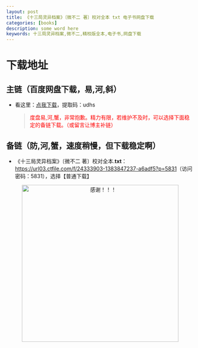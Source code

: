 ```yaml
---
layout: post
title: 《十三局灵异档案》〔微不二 著〕校对全本 txt 电子书网盘下载
categories: [books]
description: some word here
keywords: 十三局灵异档案,微不二,精校版全本,电子书,网盘下载
---
```


# 下载地址

## 主链（百度网盘下载，易,河,斜）

- 看这里：[点我下载](https://pan.baidu.com/s/1iMXUbSbtZQZjDcqDmnWUyw?pwd=udhs)，提取码：udhs

  > <p style="color:red" >度盘易,河,蟹，非常抱歉。精力有限，若维护不及时，可以选择下面稳定的备链下载。（或留言让博主补链）</p>

## 备链（防,河,蟹，速度稍慢，但下载稳定啊）

- 《十三局灵异档案》〔微不二 著〕校对全本.**txt**：<https://url03.ctfile.com/f/24333903-1383847237-a6adf5?p=5831>（访问密码：5831），选择【普通下载】

<div align="center"><img src="https://pic.imgdb.cn/item/6707df6bd29ded1a8ce37031.gif" alt="感谢！！！" width="420px" height="auto"/></div>
